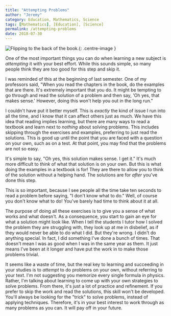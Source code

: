 ```yaml
---
title: "Attempting Problems"
author: "Jeremy"
category: Education, Mathematics, Science
tags: [Mathematics], [Education], [Science]
permalink: /attempting-problems
date: 2018-07-30
---
```


![Flipping to the back of the book.](https://res.cloudinary.com/dh3hm8pb7/image/upload/c_scale,q_auto,w_600/v1532214183/BackFlip.png){: .centre-image }

One of the most important things you can do when learning a new subject is *attempting* it with your best effort. While this sounds simple, so many people think they are too good for this step and skip it.

I was reminded of this at the beginning of last semester. One of my professors said, "When you read the chapters in the book, do the examples that are there. It's extremely important that you do. It might be tempting to go through and read the solution of a problem and then say, 'Oh yes, that makes sense.' However, doing this won't help you out in the long run."

I couldn't have put it better myself. This is *exactly* the kind of issue I run into all the time, and I know that it can affect others just as much. We have this idea that reading implies learning, but there are many ways to read a textbook and learn next to *nothing* about solving problems. This includes skipping through the exercises and examples, preferring to just read the solutions. This is good up until the point that you are faced with a question on your own, such as on a test. At that point, you may find that the problems are not so easy.

It's simple to say, "Oh yes, this solution makes sense. I get it." It's much more difficult to *think* of what that solution is on your own. But this is what doing the examples in a textbook is for! They are there to allow you to think of the solution without a helping hand. The solutions are for *after* you've done this step.

This is so important, because I see people all the time take ten seconds to read a problem before saying, "I don't know what to do." Well, of course you don't know what to do! You've barely had time to think about it at all.

The purpose of doing all these exercises is to give you a sense of what works and what doesn't. As a consequence, you start to gain an eye for what a solution might look like. When I tell the students I tutor how I solved the problem they are struggling with, they look up at me in disbelief, as if they would never be able to do what I did. But they're wrong. I didn't do anything special. In fact, I did something I've done a bunch of times. That doesn't mean I was as good when I was in the same year as them. It just means I've been at it longer and have put the work in to make those problems trivial.

It seems like a waste of time, but the real key to learning and succeeding in your studies is to *attempt* to do problems on your own, without referring to your text. I'm not suggesting you memorize every single formula in physics. Rather, I'm talking about learning to come up with your own strategies to solve problems. From there, it's just a lot of practice and refinement. If you prefer to skip the work and read the solutions, this skill won't be developed. You'll always be looking for the "trick" to solve problems, instead of applying techniques. Therefore, it's in your best interest to work through as many problems as you can. It will pay off in your future.

